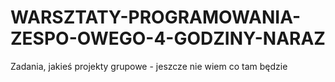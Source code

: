 # WARSZTATY-PROGRAMOWANIA-ZESPO-OWEGO-4-GODZINY-NARAZ

Zadania, jakieś projekty grupowe - jeszcze nie wiem co tam będzie
